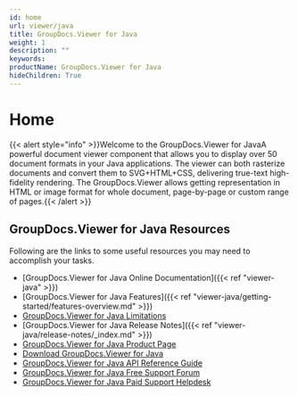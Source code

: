 ```yaml
---
id: home
url: viewer/java
title: GroupDocs.Viewer for Java
weight: 1
description: ""
keywords: 
productName: GroupDocs.Viewer for Java
hideChildren: True
---
```

#  Home 

{{< alert style="info" >}}Welcome to the GroupDocs.Viewer for JavaA powerful document viewer component that allows you to display over 50 document formats in your Java applications. The viewer can both rasterize documents and convert them to SVG+HTML+CSS, delivering true-text high-fidelity rendering. The GroupDocs.Viewer allows getting representation in HTML or image format for whole document, page-by-page or custom range of pages.{{< /alert >}}

## GroupDocs.Viewer for Java Resources

Following are the links to some useful resources you may need to accomplish your tasks.

*   [GroupDocs.Viewer for Java Online Documentation]({{< ref "viewer-java" >}})
*   [GroupDocs.Viewer for Java Features]({{< ref "viewer-java/getting-started/features-overview.md" >}})
*   [GroupDocs.Viewer for Java Limitations](https://docs.groupdocs.com/display/viewerjava/Evaluation+Limitations+and+Licensing+of+GroupDocs.Viewer)
*   [GroupDocs.Viewer for Java Release Notes]({{< ref "viewer-java/release-notes/_index.md" >}})
*   [GroupDocs.Viewer for Java Product Page](https://products.groupdocs.com/viewer/java)
*   [Download GroupDocs.Viewer for Java](https://artifact.groupdocs.com/webapp/#/artifacts/browse/tree/General/repo/com/groupdocs/groupdocs-viewer)
*   [GroupDocs.Viewer for Java API Reference Guide](https://apireference.groupdocs.com/java/viewer)
*   [GroupDocs.Viewer for Java Free Support Forum](https://forum.groupdocs.com/c/viewer)
*   [GroupDocs.Viewer for Java Paid Support Helpdesk](https://helpdesk.groupdocs.com/)
